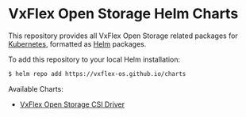 # VxFlex Open Storage Helm Charts

This repository provides all VxFlex Open Storage related packages for [Kubernetes](http://kubernetes.io), formatted as [Helm](https://helm.sh) packages.

To add this repository to your local Helm installation:

```bash
$ helm repo add https://vxflex-os.github.io/charts
```
Available Charts:
* [VxFlex Open Storage CSI Driver](vxflex-csi)
